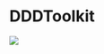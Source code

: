# DDDToolkit
[<img src="https://ninthlight.visualstudio.com/_apis/public/build/definitions/2a0b2dd5-5fb3-41e4-a3bb-09ae80277b94/6/badge"/>](https://ninthlight.visualstudio.com/2a0b2dd5-5fb3-41e4-a3bb-09ae80277b94/_build/index?definitionId=6)
